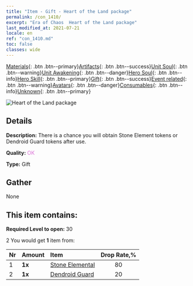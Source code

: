 ```yaml
---
title: "Item - Gift - Heart of the Land package"
permalink: /con_1410/
excerpt: "Era of Chaos  Heart of the Land package"
last_modified_at: 2021-07-21
locale: en
ref: "con_1410.md"
toc: false
classes: wide
---
```

 [Materials](/Items/){: .btn .btn--primary}[Artifacts](/Items/Artifacts/){: .btn .btn--success}[Unit Soul](/Items/UnitSoul/){: .btn .btn--warning}[Unit Awakening](/Items/UnitAwakening/){: .btn .btn--danger}[Hero Soul](/Items/HeroSoul/){: .btn .btn--info}[Hero Skill](/Items/HeroSkill/){: .btn .btn--primary}[Gift](/Items/Gift/){: .btn .btn--success}[Event related](/Items/Events/){: .btn .btn--warning}[Avatars](/Items/Avatars/){: .btn .btn--danger}[Consumables](/Items/Consumables/){: .btn .btn--info}[Unknown](/Items/Unknown/){: .btn .btn--primary}

 ![Heart of the Land package](/images/t/i_907024.png)

## Details
 **Description:** There is a chance you will obtain Stone Element tokens or Dendroid Guard tokens after use.

 **Quality:** <span style="color: #DA70D6">OK</span>

 **Type:** Gift

## Gather

  None

## This item contains:

 **Required Level to open:** 30

 2 You would get **1** item  from:

  | Nr | Amount |     Item    | Drop Rate,% |
  |:---|:-------|:------------|:---------:|
  | 1 |  **1x** | [Stone Elemental](/Items/unt_266/) | 80 | 
  | 2 |  **1x** | [Dendroid Guard](/Items/unt_203/) | 20 | 
